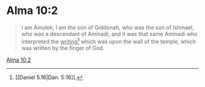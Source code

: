 # Alma 10:2

> I am Amulek; I am the son of Giddonah, who was the son of Ishmael, who was a descendant of Aminadi; and it was that same Aminadi who interpreted the <u>writing</u>[^a] which was upon the wall of the temple, which was written by the finger of God.

[Alma 10:2](https://www.churchofjesuschrist.org/study/scriptures/bofm/alma/10?lang=eng&id=p2#p2)


[^a]: [[Daniel 5.16|Dan. 5:16]].  
